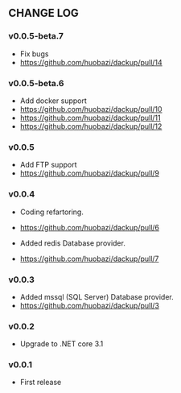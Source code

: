 
## CHANGE LOG


### v0.0.5-beta.7
- Fix bugs
- https://github.com/huobazi/dackup/pull/14

### v0.0.5-beta.6

- Add docker support
- https://github.com/huobazi/dackup/pull/10
- https://github.com/huobazi/dackup/pull/11
- https://github.com/huobazi/dackup/pull/12

### v0.0.5

- Add FTP support
- https://github.com/huobazi/dackup/pull/9

### v0.0.4

- Coding refartoring.
- https://github.com/huobazi/dackup/pull/6
  
- Added redis Database provider.
- https://github.com/huobazi/dackup/pull/7
  
### v0.0.3

- Added mssql (SQL Server) Database provider.
- https://github.com/huobazi/dackup/pull/3

### v0.0.2

- Upgrade to .NET core 3.1

### v0.0.1

- First release
